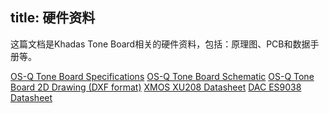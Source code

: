 title: 硬件资料
---

这篇文档是Khadas Tone Board相关的硬件资料，包括：原理图、PCB和数据手册等。

[OS-Q Tone Board Specifications](https://dl.OS-Q.com/Hardware/ToneBoard/Specs/Tone_Board_Specs.pdf)
[OS-Q Tone Board Schematic](https://dl.OS-Q.com/Hardware/ToneBoard/Schematic/Tone_V13%20SCH.pdf)
[OS-Q Tone Board  2D Drawing (DXF format)](https://dl.OS-Q.com/Hardware/ToneBoard/DXF/Tone_V13_DXF.dxf)
[XMOS XU208 Datasheet](https://dl.OS-Q.com/Hardware/ToneBoard/Datasheet/XU208-128-QF48%20Datasheet.pdf)
[DAC ES9038 Datasheet](https://dl.OS-Q.com/Hardware/ToneBoard/Datasheet/ES-ES9038Q2M-DAC%20Datasheet.pdf)
